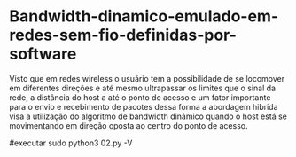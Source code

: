 # Bandwidth-dinamico-emulado-em-redes-sem-fio-definidas-por-software

Visto que em redes wireless o usuário tem a possibilidade de se locomover em diferentes direções e até mesmo ultrapassar os limites que o sinal da rede, a distância do host a até o ponto de acesso e um fator importante para o envio e recebimento de pacotes 
dessa forma a abordagem hibrida visa a utilização do algoritmo de bandwidth dinâmico  quando o host está se movimentando em direção oposta ao centro do ponto de acesso.

#executar 
sudo python3 02.py -V